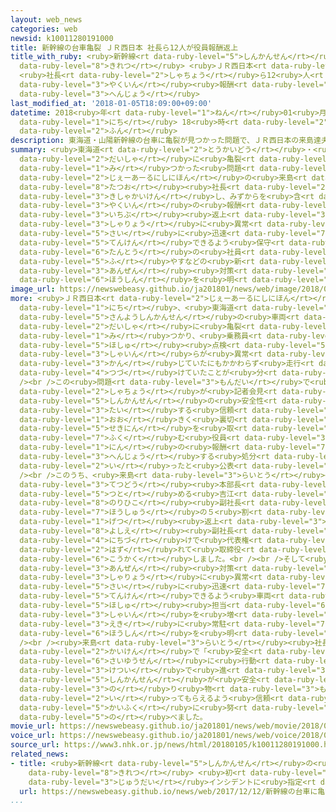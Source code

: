 ```yaml
---
layout: web_news
categories: web
newsid: k10011280191000
title: 新幹線の台車亀裂 ＪＲ西日本 社長ら12人が役員報酬返上
title_with_ruby: <ruby>新幹線<rt data-ruby-level="5">しんかんせん</rt></ruby>の<ruby>台車<rt data-ruby-level="2">だいしゃ</rt></ruby><ruby>亀裂<rt
  data-ruby-level="8">きれつ</rt></ruby> <ruby>ＪＲ西日本<rt data-ruby-level="2">じぇーあーるにしにほん</rt></ruby>
  <ruby>社長<rt data-ruby-level="2">しゃちょう</rt></ruby>ら12<ruby>人<rt data-ruby-level="1">にん</rt></ruby>が<ruby>役員<rt
  data-ruby-level="3">やくいん</rt></ruby><ruby>報酬<rt data-ruby-level="7">ほうしゅう</rt></ruby><ruby>返上<rt
  data-ruby-level="3">へんじょう</rt></ruby>
last_modified_at: '2018-01-05T18:09:00+09:00'
datetime: 2018<ruby>年<rt data-ruby-level="1">ねん</rt></ruby>01<ruby>月<rt data-ruby-level="1">がつ</rt></ruby>05<ruby>日<rt
  data-ruby-level="1">にち</rt></ruby> 18<ruby>時<rt data-ruby-level="2">じ</rt></ruby>09<ruby>分<rt
  data-ruby-level="2">ふん</rt></ruby>
description: 東海道・山陽新幹線の台車に亀裂が見つかった問題で、ＪＲ西日本の来島達夫社長が記者会見し、みずからを含む役員の報酬を一部返上するとともに、車両に異常があった際に迅速に点検できるよう保守担当の社員を増やすなどの新たな安全対策の方針を明らかにしました。
summary: <ruby>東海道<rt data-ruby-level="2">とうかいどう</rt></ruby>・<ruby>山陽新幹線<rt data-ruby-level="5">さんようしんかんせん</rt></ruby>の<ruby>台車<rt
  data-ruby-level="2">だいしゃ</rt></ruby>に<ruby>亀裂<rt data-ruby-level="8">きれつ</rt></ruby>が<ruby>見<rt
  data-ruby-level="1">み</rt></ruby>つかった<ruby>問題<rt data-ruby-level="3">もんだい</rt></ruby>で、<ruby>ＪＲ西日本<rt
  data-ruby-level="2">じぇーあーるにしにほん</rt></ruby>の<ruby>来島<rt data-ruby-level="3">きじま</rt></ruby><ruby>達夫<rt
  data-ruby-level="8">たつお</rt></ruby><ruby>社長<rt data-ruby-level="2">しゃちょう</rt></ruby>が<ruby>記者会見<rt
  data-ruby-level="3">きしゃかいけん</rt></ruby>し、みずからを<ruby>含<rt data-ruby-level="7">ふく</rt></ruby>む<ruby>役員<rt
  data-ruby-level="3">やくいん</rt></ruby>の<ruby>報酬<rt data-ruby-level="7">ほうしゅう</rt></ruby>を<ruby>一部<rt
  data-ruby-level="3">いちぶ</rt></ruby><ruby>返上<rt data-ruby-level="3">へんじょう</rt></ruby>するとともに、<ruby>車両<rt
  data-ruby-level="3">しゃりょう</rt></ruby>に<ruby>異常<rt data-ruby-level="6">いじょう</rt></ruby>があった<ruby>際<rt
  data-ruby-level="5">さい</rt></ruby>に<ruby>迅速<rt data-ruby-level="7">じんそく</rt></ruby>に<ruby>点検<rt
  data-ruby-level="5">てんけん</rt></ruby>できるよう<ruby>保守<rt data-ruby-level="5">ほしゅ</rt></ruby><ruby>担当<rt
  data-ruby-level="6">たんとう</rt></ruby>の<ruby>社員<rt data-ruby-level="3">しゃいん</rt></ruby>を<ruby>増<rt
  data-ruby-level="5">ふ</rt></ruby>やすなどの<ruby>新<rt data-ruby-level="2">あら</rt></ruby>たな<ruby>安全<rt
  data-ruby-level="3">あんぜん</rt></ruby><ruby>対策<rt data-ruby-level="6">たいさく</rt></ruby>の<ruby>方針<rt
  data-ruby-level="6">ほうしん</rt></ruby>を<ruby>明<rt data-ruby-level="2">あき</rt></ruby>らかにしました。
image_url: https://newswebeasy.github.io/ja201801/news/web/image/2018/01/05/K10011280191_1801051816_1801051832_01_03.jpg
more: <ruby>ＪＲ西日本<rt data-ruby-level="2">じぇーあーるにしにほん</rt></ruby>では<ruby>先月<rt data-ruby-level="1">せんげつ</rt></ruby>１１<ruby>日<rt
  data-ruby-level="1">にち</rt></ruby>、<ruby>東海道<rt data-ruby-level="2">とうかいどう</rt></ruby>・<ruby>山陽新幹線<rt
  data-ruby-level="5">さんようしんかんせん</rt></ruby>の<ruby>車両<rt data-ruby-level="3">しゃりょう</rt></ruby>の<ruby>台車<rt
  data-ruby-level="2">だいしゃ</rt></ruby>に<ruby>亀裂<rt data-ruby-level="8">きれつ</rt></ruby>が<ruby>見<rt
  data-ruby-level="1">み</rt></ruby>つかり、<ruby>乗務員<rt data-ruby-level="5">じょうむいん</rt></ruby>や<ruby>保守<rt
  data-ruby-level="5">ほしゅ</rt></ruby><ruby>点検<rt data-ruby-level="5">てんけん</rt></ruby>の<ruby>社員<rt
  data-ruby-level="3">しゃいん</rt></ruby>らが<ruby>異常<rt data-ruby-level="6">いじょう</rt></ruby>を<ruby>感<rt
  data-ruby-level="3">かん</rt></ruby>じていたにもかかわらず<ruby>走行<rt data-ruby-level="2">そうこう</rt></ruby>を<ruby>続<rt
  data-ruby-level="4">つづ</rt></ruby>けていたことが<ruby>分<rt data-ruby-level="2">わ</rt></ruby>かっています。<br
  /><br />この<ruby>問題<rt data-ruby-level="3">もんだい</rt></ruby>で<ruby>来島<rt data-ruby-level="3">らいとう</rt></ruby><ruby>社長<rt
  data-ruby-level="2">しゃちょう</rt></ruby>が<ruby>記者会見<rt data-ruby-level="3">きしゃかいけん</rt></ruby>し、<ruby>新幹線<rt
  data-ruby-level="5">しんかんせん</rt></ruby>の<ruby>安全性<rt data-ruby-level="5">あんぜんせい</rt></ruby>に<ruby>対<rt
  data-ruby-level="3">たい</rt></ruby>する<ruby>信頼<rt data-ruby-level="7">しんらい</rt></ruby>を<ruby>大<rt
  data-ruby-level="1">おお</rt></ruby>きく<ruby>裏切<rt data-ruby-level="6">うらぎ</rt></ruby>った<ruby>責任<rt
  data-ruby-level="5">せきにん</rt></ruby>を<ruby>取<rt data-ruby-level="3">と</rt></ruby>るとして、みずからを<ruby>含<rt
  data-ruby-level="7">ふく</rt></ruby>む<ruby>役員<rt data-ruby-level="3">やくいん</rt></ruby>１２<ruby>人<rt
  data-ruby-level="1">にん</rt></ruby>の<ruby>報酬<rt data-ruby-level="7">ほうしゅう</rt></ruby>を<ruby>返上<rt
  data-ruby-level="3">へんじょう</rt></ruby>する<ruby>処分<rt data-ruby-level="6">しょぶん</rt></ruby>を<ruby>行<rt
  data-ruby-level="2">い</rt></ruby>ったと<ruby>公表<rt data-ruby-level="3">こうひょう</rt></ruby>しました。<br
  /><br />このうち、<ruby>来島<rt data-ruby-level="3">らいとう</rt></ruby><ruby>社長<rt data-ruby-level="2">しゃちょう</rt></ruby>と、<ruby>鉄道<rt
  data-ruby-level="3">てつどう</rt></ruby><ruby>本部長<rt data-ruby-level="3">ほんぶちょう</rt></ruby>を<ruby>務<rt
  data-ruby-level="5">つと</rt></ruby>める<ruby>吉江<rt data-ruby-level="8">よしえ</rt></ruby><ruby>則彦<rt
  data-ruby-level="8">のりひこ</rt></ruby><ruby>副社長<rt data-ruby-level="4">ふくしゃちょう</rt></ruby>については<ruby>報酬<rt
  data-ruby-level="7">ほうしゅう</rt></ruby>の５<ruby>割<rt data-ruby-level="6">わり</rt></ruby>を３か<ruby>月<rt
  data-ruby-level="1">げつ</rt></ruby><ruby>返上<rt data-ruby-level="3">へんじょう</rt></ruby>し、<ruby>吉江<rt
  data-ruby-level="8">よしえ</rt></ruby><ruby>副社長<rt data-ruby-level="4">ふくしゃちょう</rt></ruby>は５<ruby>日付<rt
  data-ruby-level="4">にちづ</rt></ruby>けで<ruby>代表権<rt data-ruby-level="6">だいひょうけん</rt></ruby>が<ruby>外<rt
  data-ruby-level="2">はず</rt></ruby>れて<ruby>取締役<rt data-ruby-level="7">とりしまりやく</rt></ruby>に<ruby>降格<rt
  data-ruby-level="6">こうかく</rt></ruby>しました。<br /><br />そして<ruby>新<rt data-ruby-level="2">あら</rt></ruby>たな<ruby>安全<rt
  data-ruby-level="3">あんぜん</rt></ruby><ruby>対策<rt data-ruby-level="6">たいさく</rt></ruby>として、<ruby>車両<rt
  data-ruby-level="3">しゃりょう</rt></ruby>に<ruby>異常<rt data-ruby-level="6">いじょう</rt></ruby>があった<ruby>際<rt
  data-ruby-level="5">さい</rt></ruby>に<ruby>迅速<rt data-ruby-level="7">じんそく</rt></ruby>に<ruby>点検<rt
  data-ruby-level="5">てんけん</rt></ruby>できるよう<ruby>車両<rt data-ruby-level="3">しゃりょう</rt></ruby>の<ruby>保守<rt
  data-ruby-level="5">ほしゅ</rt></ruby><ruby>担当<rt data-ruby-level="6">たんとう</rt></ruby>の<ruby>社員<rt
  data-ruby-level="3">しゃいん</rt></ruby>を<ruby>増<rt data-ruby-level="5">ふ</rt></ruby>やし、<ruby>駅<rt
  data-ruby-level="3">えき</rt></ruby>に<ruby>常駐<rt data-ruby-level="7">じょうちゅう</rt></ruby>させる<ruby>方針<rt
  data-ruby-level="6">ほうしん</rt></ruby>を<ruby>明<rt data-ruby-level="2">あき</rt></ruby>らかにしました。<br
  /><br /><ruby>来島<rt data-ruby-level="3">らいとう</rt></ruby><ruby>社長<rt data-ruby-level="2">しゃちょう</rt></ruby>は<ruby>会見<rt
  data-ruby-level="2">かいけん</rt></ruby>で「<ruby>安全<rt data-ruby-level="3">あんぜん</rt></ruby>を<ruby>最優先<rt
  data-ruby-level="6">さいゆうせん</rt></ruby>に<ruby>行動<rt data-ruby-level="3">こうどう</rt></ruby>する<ruby>決意<rt
  data-ruby-level="3">けつい</rt></ruby>で<ruby>進<rt data-ruby-level="3">すす</rt></ruby>んでいく。<ruby>新幹線<rt
  data-ruby-level="5">しんかんせん</rt></ruby>が<ruby>安全<rt data-ruby-level="3">あんぜん</rt></ruby>な<ruby>乗<rt
  data-ruby-level="3">の</rt></ruby>り<ruby>物<rt data-ruby-level="3">もの</rt></ruby>と<ruby>言<rt
  data-ruby-level="2">い</rt></ruby>ってもらえるよう<ruby>信頼<rt data-ruby-level="7">しんらい</rt></ruby><ruby>回復<rt
  data-ruby-level="5">かいふく</rt></ruby>に<ruby>努<rt data-ruby-level="4">つと</rt></ruby>めていく」と<ruby>述<rt
  data-ruby-level="5">の</rt></ruby>べました。
movie_url: https://newswebeasy.github.io/ja201801/news/web/movie/2018/01/05/k10011280191_201801051815_201801051816.mp4
voice_url: https://newswebeasy.github.io/ja201801/news/web/voice/2018/01/05/k10011280191_201801051815_201801051816.mp3
source_url: https://www3.nhk.or.jp/news/html/20180105/k10011280191000.html
related_news:
- title: <ruby>新幹線<rt data-ruby-level="5">しんかんせん</rt></ruby>の<ruby>台車<rt data-ruby-level="2">だいしゃ</rt></ruby>に<ruby>亀裂<rt
    data-ruby-level="8">きれつ</rt></ruby> <ruby>初<rt data-ruby-level="4">はつ</rt></ruby>の<ruby>重大<rt
    data-ruby-level="3">じゅうだい</rt></ruby>インシデントに<ruby>指定<rt data-ruby-level="3">してい</rt></ruby>
  url: https://newswebeasy.github.io/news/web/2017/12/12/新幹線の台車に亀裂-初の重大インシデントに指定
...
```

